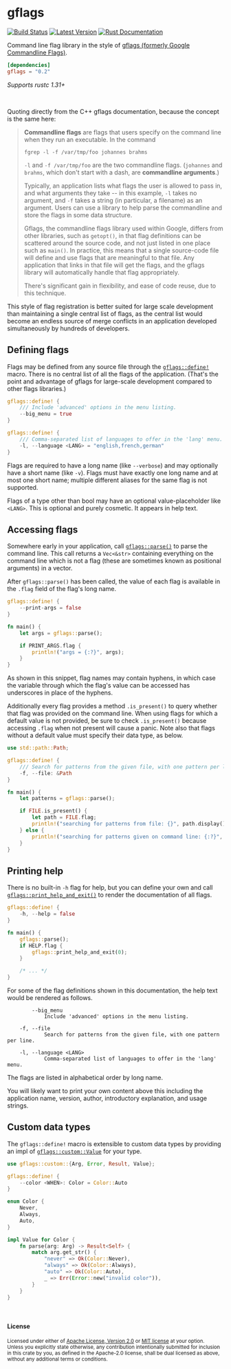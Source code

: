 # gflags

[![Build Status](https://api.travis-ci.org/dtolnay/gflags.svg?branch=master)](https://travis-ci.org/dtolnay/gflags)
[![Latest Version](https://img.shields.io/crates/v/gflags.svg)](https://crates.io/crates/gflags)
[![Rust Documentation](https://img.shields.io/badge/api-rustdoc-blue.svg)](https://docs.rs/gflags)

Command line flag library in the style of [gflags (formerly Google Commandline
Flags)][gflags].

[gflags]: https://gflags.github.io/gflags/

```toml
[dependencies]
gflags = "0.2"
```

*Supports rustc 1.31+*

<br>

Quoting directly from the C++ gflags documentation, because the concept is
the same here:

> **Commandline flags** are flags that users specify on the command line when
> they run an executable. In the command
>
> ```text
> fgrep -l -f /var/tmp/foo johannes brahms
> ```
>
> `-l` and `-f /var/tmp/foo` are the two commandline flags. (`johannes` and
> `brahms`, which don't start with a dash, are **commandline arguments**.)
>
> Typically, an application lists what flags the user is allowed to pass in, and
> what arguments they take -- in this example, `-l` takes no argument, and `-f`
> takes a string (in particular, a filename) as an argument. Users can use a
> library to help parse the commandline and store the flags in some data
> structure.
>
> Gflags, the commandline flags library used within Google, differs from other
> libraries, such as `getopt()`, in that flag definitions can be scattered
> around the source code, and not just listed in one place such as `main()`. In
> practice, this means that a single source-code file will define and use flags
> that are meaningful to that file. Any application that links in that file will
> get the flags, and the gflags library will automatically handle that flag
> appropriately.
>
> There's significant gain in flexibility, and ease of code reuse, due to this
> technique.

This style of flag registration is better suited for large scale development
than maintaining a single central list of flags, as the central list would
become an endless source of merge conflicts in an application developed
simultaneously by hundreds of developers.

## Defining flags

Flags may be defined from any source file through the [`gflags::define!`] macro.
There is no central list of all the flags of the application. (That's the point
and advantage of gflags for large-scale development compared to other flags
libraries.)

[`gflags::define!`]: https://docs.rs/gflags/0.2/gflags/macro.define.html

```rust
gflags::define! {
    /// Include 'advanced' options in the menu listing.
    --big_menu = true
}

gflags::define! {
    /// Comma-separated list of languages to offer in the 'lang' menu.
    -l, --language <LANG> = "english,french,german"
}
```

Flags are required to have a long name (like `--verbose`) and may optionally
have a short name (like `-v`). Flags must have exactly one long name and at most
one short name; multiple different aliases for the same flag is not supported.

Flags of a type other than bool may have an optional value-placeholder like
`<LANG>`. This is optional and purely cosmetic. It appears in help text.

## Accessing flags

Somewhere early in your application, call [`gflags::parse()`] to parse the
command line. This call returns a `Vec<&str>` containing everything on the
command line which is not a flag (these are sometimes known as positional
arguments) in a vector.

[`gflags::parse()`]: https://docs.rs/gflags/0.2/gflags/fn.parse.html

After `gflags::parse()` has been called, the value of each flag is available in
the `.flag` field of the flag's long name.

```rust
gflags::define! {
    --print-args = false
}

fn main() {
    let args = gflags::parse();

    if PRINT_ARGS.flag {
        println!("args = {:?}", args);
    }
}
```

As shown in this snippet, flag names may contain hyphens, in which case the
variable through which the flag's value can be accessed has underscores in place
of the hyphens.

Additionally every flag provides a method `.is_present()` to query whether that
flag was provided on the command line. When using flags for which a default
value is not provided, be sure to check `.is_present()` because accessing
`.flag` when not present will cause a panic. Note also that flags without a
default value must specify their data type, as below.

```rust
use std::path::Path;

gflags::define! {
    /// Search for patterns from the given file, with one pattern per line.
    -f, --file: &Path
}

fn main() {
    let patterns = gflags::parse();

    if FILE.is_present() {
        let path = FILE.flag;
        println!("searching for patterns from file: {}", path.display());
    } else {
        println!("searching for patterns given on command line: {:?}", patterns);
    }
}
```

## Printing help

There is no built-in `-h` flag for help, but you can define your own and call
[`gflags::print_help_and_exit()`] to render the documentation of all flags.

[`gflags::print_help_and_exit()`]: https://docs.rs/gflags/0.2/gflags/fn.print_help_and_exit.html

```rust
gflags::define! {
    -h, --help = false
}

fn main() {
    gflags::parse();
    if HELP.flag {
        gflags::print_help_and_exit(0);
    }

    /* ... */
}
```

For some of the flag definitions shown in this documentation, the help text
would be rendered as follows.

```text
        --big_menu
            Include 'advanced' options in the menu listing.

    -f, --file
            Search for patterns from the given file, with one pattern per line.

    -l, --language <LANG>
            Comma-separated list of languages to offer in the 'lang' menu.
```

The flags are listed in alphabetical order by long name.

You will likely want to print your own content above this including the
application name, version, author, introductory explanation, and usage strings.

## Custom data types

The `gflags::define!` macro is extensible to custom data types by providing an
impl of [`gflags::custom::Value`] for your type.

[`gflags::custom::Value`]: https://docs.rs/gflags/0.2/gflags/custom/trait.Value.html

```rust
use gflags::custom::{Arg, Error, Result, Value};

gflags::define! {
    --color <WHEN>: Color = Color::Auto
}

enum Color {
    Never,
    Always,
    Auto,
}

impl Value for Color {
    fn parse(arg: Arg) -> Result<Self> {
        match arg.get_str() {
            "never" => Ok(Color::Never),
            "always" => Ok(Color::Always),
            "auto" => Ok(Color::Auto),
            _ => Err(Error::new("invalid color")),
        }
    }
}
```

<br>

#### License

<sup>
Licensed under either of <a href="LICENSE-APACHE">Apache License, Version
2.0</a> or <a href="LICENSE-MIT">MIT license</a> at your option.
</sup>

<br>

<sub>
Unless you explicitly state otherwise, any contribution intentionally submitted
for inclusion in this crate by you, as defined in the Apache-2.0 license, shall
be dual licensed as above, without any additional terms or conditions.
</sub>
